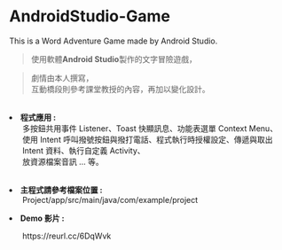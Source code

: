 # AndroidStudio-Game
This is a Word Adventure Game made by Android Studio.

>使用軟體<b>Android Studio</b>製作的文字冒險遊戲，

>劇情由本人撰寫，</br>
>互動橋段則參考課堂教授的內容，再加以變化設計。</br>
</br>
<li><b>程式應用 : </b></br>
<ul>多按鈕共用事件 Listener、Toast 快顯訊息、功能表選單 Context Menu、</br>
使用 Intent 呼叫撥號按鈕與撥打電話、程式執行時授權設定、傳遞與取出 Intent 資料、執行自定義 Activity、</br>
放資源檔案音訊 ... 等。</ul></br>

<li><b>主程式請參考檔案位置 : </b></br>
<ul>Project/app/src/main/java/com/example/project </ul>

<li><b>Demo 影片 : </b></li>
<ul>https://reurl.cc/6DqWvk </ul>

